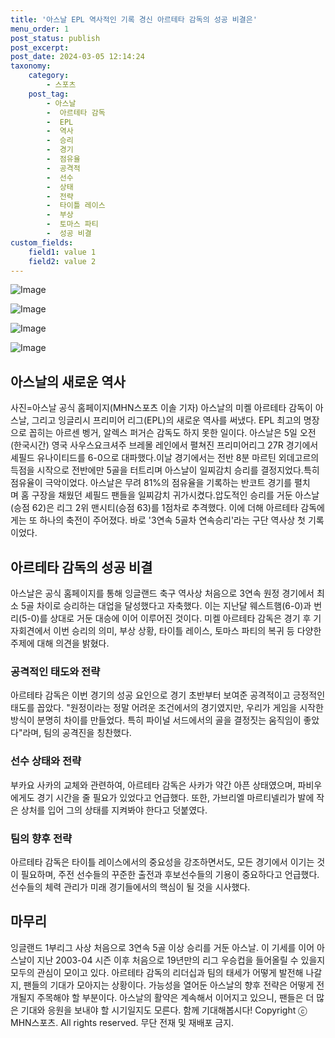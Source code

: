 ```yaml
---
title: '아스날 EPL 역사적인 기록 경신 아르테타 감독의 성공 비결은'
menu_order: 1
post_status: publish
post_excerpt: 
post_date: 2024-03-05 12:14:24
taxonomy:
    category:
        - 스포츠
    post_tag:
        - 아스날
        -  아르테타 감독
        -  EPL
        -  역사
        -  승리
        -  경기
        -  점유율
        -  공격적
        -  선수
        -  상태
        -  전략
        -  타이틀 레이스
        -  부상
        -  토마스 파티
        -  성공 비결
custom_fields:
    field1: value 1
    field2: value 2
---
```


![Image](https://imgnews.pstatic.net/image/445/2024/03/05/0000175860_001_20240305092901449.jpg?type=w647)

![Image](https://imgnews.pstatic.net/image/445/2024/03/05/0000175860_002_20240305092901480.jpg?type=w647)

![Image](https://imgnews.pstatic.net/image/445/2024/03/05/0000175860_003_20240305092901514.jpg?type=w647)

![Image](https://imgnews.pstatic.net/image/445/2024/03/05/0000175860_004_20240305092901552.jpg?type=w647)

## 아스날의 새로운 역사
사진=아스날 공식 홈페이지(MHN스포츠 이솔 기자) 아스날의 미켈 아르테타 감독이 아스날, 그리고 잉글리시 프리미어 리그(EPL)의 새로운 역사를 써냈다. EPL 최고의 명장으로 꼽히는 아르센 벵거, 알렉스 퍼거슨 감독도 하지 못한 일이다. 아스날은 5일 오전(한국시간) 영국 사우스요크셔주 브레몰 레인에서 펼쳐진 프리미어리그 27R 경기에서 셰필드 유나이티드를 6-0으로 대파했다.이날 경기에서는 전반 8분 마르틴 외데고르의 득점을 시작으로 전반에만 5골을 터트리며 아스날이 일찌감치 승리를 결정지었다.특히 점유율이 극악이었다. 아스날은 무려 81%의 점유율을 기록하는 반코트 경기를 펼치며 홈 구장을 채웠던 셰필드 팬들을 일찌감치 귀가시켰다.압도적인 승리를 거둔 아스날(승점 62)은 리그 2위 맨시티(승점 63)를 1점차로 추격했다. 이에 더해 아르테타 감독에게는 또 하나의 축전이 주어졌다. 바로 '3연속 5골차 연속승리'라는 구단 역사상 첫 기록이었다.
## 아르테타 감독의 성공 비결
아스날은 공식 홈페이지를 통해 잉글랜드 축구 역사상 처음으로 3연속 원정 경기에서 최소 5골 차이로 승리하는 대업을 달성했다고 자축했다. 이는 지난달 웨스트햄(6-0)과 번리(5-0)를 상대로 거둔 대승에 이어 이루어진 것이다. 미켈 아르테타 감독은 경기 후 기자회견에서 이번 승리의 의미, 부상 상황, 타이틀 레이스, 토마스 파티의 복귀 등 다양한 주제에 대해 의견을 밝혔다.
### 공격적인 태도와 전략
아르테타 감독은 이번 경기의 성공 요인으로 경기 초반부터 보여준 공격적이고 긍정적인 태도를 꼽았다. "원정이라는 정말 어려운 조건에서의 경기였지만, 우리가 게임을 시작한 방식이 분명히 차이를 만들었다. 특히 파이널 서드에서의 골을 결정짓는 움직임이 좋았다"라며, 팀의 공격진을 칭찬했다.
### 선수 상태와 전략
부카요 사카의 교체와 관련하여, 아르테타 감독은 사카가 약간 아픈 상태였으며, 파비우에게도 경기 시간을 줄 필요가 있었다고 언급했다. 또한, 가브리엘 마르티넬리가 발에 작은 상처를 입어 그의 상태를 지켜봐야 한다고 덧붙였다.
### 팀의 향후 전략
아르테타 감독은 타이틀 레이스에서의 중요성을 강조하면서도, 모든 경기에서 이기는 것이 필요하며, 주전 선수들의 꾸준한 출전과 후보선수들의 기용이 중요하다고 언급했다. 선수들의 체력 관리가 미래 경기들에서의 핵심이 될 것을 시사했다.
## 마무리
잉글랜드 1부리그 사상 처음으로 3연속 5골 이상 승리를 거둔 아스날. 이 기세를 이어 아스날이 지난 2003-04 시즌 이후 처음으로 19년만의 리그 우승컵을 들어올릴 수 있을지 모두의 관심이 모이고 있다. 아르테타 감독의 리더십과 팀의 태세가 어떻게 발전해 나갈지, 팬들의 기대가 모아지는 상황이다. 가능성을 열어둔 아스날의 향후 전략은 어떻게 전개될지 주목해야 할 부분이다. 아스날의 활약은 계속해서 이어지고 있으니, 팬들은 더 많은 기대와 응원을 보내야 할 시기일지도 모른다. 함께 기대해봅시다!
Copyright ⓒ MHN스포츠. All rights reserved. 무단 전재 및 재배포 금지.

